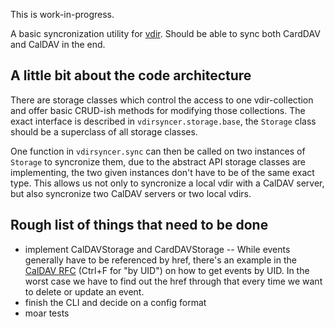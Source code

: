 This is work-in-progress.

A basic syncronization utility for [vdir](https://github.com/untitaker/vdir). Should be able to sync both CardDAV and CalDAV in the end.

## A little bit about the code architecture

There are storage classes which control the access to one vdir-collection and
offer basic CRUD-ish methods for modifying those collections. The exact
interface is described in `vdirsyncer.storage.base`, the `Storage` class should
be a superclass of all storage classes.

One function in `vdirsyncer.sync` can then be called on two instances of
`Storage` to syncronize them, due to the abstract API storage classes are
implementing, the two given instances don't have to be of the same exact type.
This allows us not only to syncronize a local vdir with a CalDAV server, but
also syncronize two CalDAV servers or two local vdirs.

## Rough list of things that need to be done
  - implement CalDAVStorage and CardDAVStorage --
    While events generally have to be referenced by href, there's an example in
    the [CalDAV RFC](http://www.ietf.org/rfc/rfc4791.txt) (Ctrl+F for "by UID")
    on how to get events by UID. In the worst case we have to find out the href
    through that every time we want to delete or update an event.
  - finish the CLI and decide on a config format
  - moar tests
